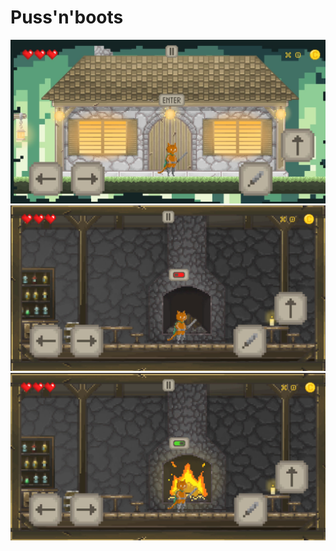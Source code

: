 <h1>Puss'n'boots</h1>
<img src = "Assets/Images/Puss'n'boots1.jpg">
<img src = "Assets/Images/Puss'n'boots2.jpg">
<img src = "Assets/Images/Puss'n'boots3.jpg">